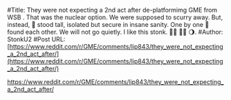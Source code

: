 #Title: They were not expecting a 2nd act after de-platformimg GME from WSB . That was the nuclear option. We were supposed to scurry away. But, instead, 🦍 stood tall, isolated but secure in insane sanity. One by one 🦍 found each other. We will not go quietly. I like this stonk. 💎🙌 🦍🚀 🌖.
#Author: StonkU2
#Post URL: [https://www.reddit.com/r/GME/comments/lip843/they_were_not_expecting_a_2nd_act_after/](https://www.reddit.com/r/GME/comments/lip843/they_were_not_expecting_a_2nd_act_after/)


https://www.reddit.com/r/GME/comments/lip843/they_were_not_expecting_a_2nd_act_after/